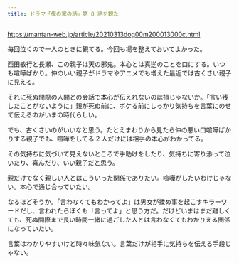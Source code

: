 ```yaml
---
title: ドラマ「俺の家の話」第 8 話を観た
---
```


https://mantan-web.jp/article/20210313dog00m200013000c.html

毎回泣くので一人のときに観てる。今回も場を整えておいてよかった。

西田敏行と長瀬、この親子は天の邪鬼。本心とは真逆のことを口にする。いつも喧嘩ばかり。仲のいい親子がドラマやアニメでも増えた最近では古くさい親子に見える。

それに死ぬ間際の人間との会話で本心が伝えれないのは損じゃないか。「言い残したことがないように」親が死ぬ前に、ボケる前にしっかり気持ちを言葉にのせて伝えるのがいまの時代らしい。

でも、古くさいのがいいなと思う。たとえまわりから見たら仲の悪い口喧嘩ばかりする親子でも、喧嘩をしてる 2 人だけには相手の本心がわかってる。

その気持ちに気づいて見えないところで手助けをしたり、気持ちに寄り添って泣いたり、喜んだり、いい親子だと思う。

親だけでなく親しい人とはこういった関係でありたい。喧嘩がしたいわけじゃない。本心で通じ合っていたい。

なるほどそうか。「言わなくてもわかってよ」は男女が揉め事を起こすキラーワードだし、言われたらぼくも「言ってよ」と思う方だ。だけどいまはまだ難しくても、死ぬ間際まで長い時間一緒に過ごした人とは言わなくてもわかりえる関係になっていたい。

言葉はわかりやすいけど時々味気ない。言葉だけが相手に気持ちを伝える手段じゃない。